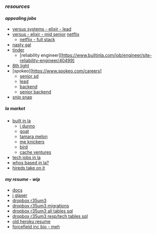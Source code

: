 <!-- old -->
<!-- http://www.r35um3.com/mark-sadegi -->
<!-- r35um3.com  -->
### *resources*

#### *appealing jobs*
- [versus systems - elixir - lead](https://www.builtinla.com/job/engineer/lead-backend-engineer-rubyelixir/22581)
- [versus - elixir - mid senior](https://www.builtinla.com/job/engineer/fullstack-engineer-mid-senior/22577) [netflix](https://jobs.netflix.com/search?q=full%20stack&location=Los%20Angeles%2C%20California&organization=Engineering~Content~Global%20Product%20Creative~Data%2C%20Analytics%2C%20and%20Algorithms~Marketing%20and%20PR~Finance~Employee%20Technology)
  - [netflix - full stack](https://jobs.netflix.com/jobs/867070)
- [nasty gal](https://www.nastygal.com)
- [tinder](https://www.gotinder.com/jobs/departments)
  - [reliability engineer][https://www.builtinla.com/job/engineer/site-reliability-engineer/40499]
- [8th light](https://www.builtinla.com/job/engineer/engineer/38687)
- [spokeo][https://www.spokeo.com/careers]
  - [senior sd](https://boards.greenhouse.io/spokeo/jobs/33551)
  - [lead](https://boards.greenhouse.io/spokeo/jobs/262632)
  - [backend](https://boards.greenhouse.io/spokeo/jobs/80928)
  - [senior backend](https://boards.greenhouse.io/spokeo/jobs/33520)
- [snip snap](https://www.snap.com/jobs/?locations=Los+Angeles&roles=Engineering)

##### *la market*
- [built in la](https://www.builtinla.com/job/engineer/fullstack-engineer-mid-senior/22577)
  - [i dunno](https://www.builtinla.com/guides/best-software-engineer-jobs-los-angeles)
  - [goat](https://www.builtinla.com/job/engineer/senior-ruby-rails-engineer/33416)
  - [tamara melon](https://www.builtinla.com/job/engineer/software-engineer-full-stack/36839)
  - [me knickers](https://www.builtinla.com/job/engineer/senior-full-stack-software-engineer/26109)
  - [bird](https://www.builtinla.com/job/engineer/senior-backend-engineer-platform/39309)
  - [cache ventures](https://www.builtinla.com/job/engineer/ruby-rails-developer/33992)
- [tech jobs in la](https://techcrunch.com/2017/01/13/los-angeles-tech-companies-take-a-victory-lap-with-planned-tech-job-fair/)
- [whos based in la?](https://www.quora.com/What-tech-companies-are-based-in-Los-Angeles)
- [hireds take on it](https://hired.com/blog/highlights/top-10-companies-to-work-for-in-los-angeles/)

#### *my resume - wip*
- [docs](https://docs.google.com/document/d/1fMgMk7TvKGx12kHPD9P4NV8-f4jMUrwOkN_020kUIq8/edit)
- [j glaser](https://mail.google.com/mail/u/0/#inbox/16420e2946b29d4a?projector=1&messagePartId=0.1)
- [dropbox r35um3](https://www.dropbox.com/home/projects/resume/r35um3)
- [dropbox r35um3 migrations](https://www.dropbox.com/home/projects/resume/r35um3/db/migrate)
- [dropbox r35um3 all tables sql](https://www.dropbox.com/preview/projects/resume/db/all_tables.sql?role=personal)
- [dropbox r35um3 resp/tech tables sql](https://www.dropbox.com/preview/projects/resume/db/responsibilities_technologies.sql?role=personal)
- [old heroku resume](http://marksadegi.herokuapp.com)
- [forcefield inc bio - meh](https://www.dropbox.com/home/projects/resume/bio?preview=notes.rb)
